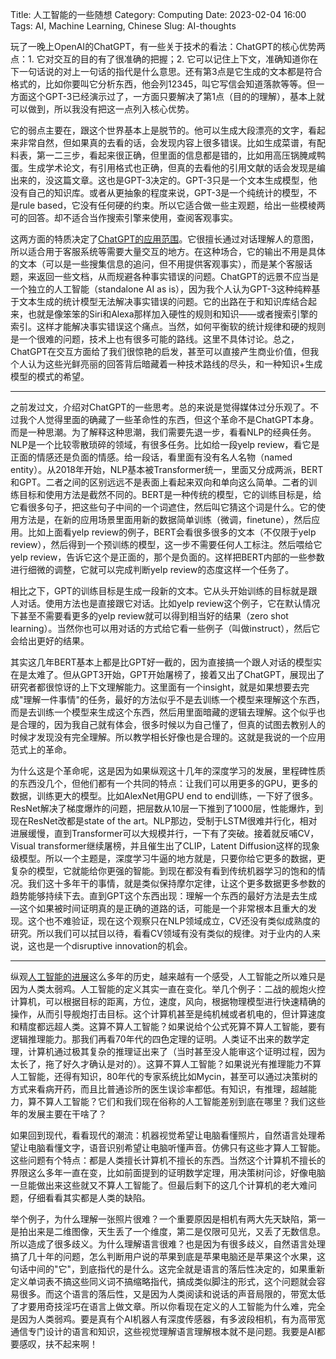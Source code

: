 Title: 人工智能的一些随想
Category: Computing
Date: 2023-02-04 16:00
Tags: AI, Machine Learning, Chinese
Slug: AI-thoughts

玩了一晚上OpenAI的ChatGPT，有一些关于技术的看法：ChatGPT的核心优势两点：1. 它对交互的目的有了很准确的把握；2. 它可以记住上下文，准确知道你在下一句话说的对上一句话的指代是什么意思。还有第3点是它生成的文本都是符合格式的，比如你要叫它分析东西，他会列12345，叫它写信会知道落款等等。但一方面这个GPT-3已经演示过了，一方面只要解决了第1点（目的的理解），基本上就可以做到，所以我没有把这一点列入核心优势。

它的弱点主要在，跟这个世界基本上是脱节的。他可以生成大段漂亮的文字，看起来非常自然，但如果真的去看的话，会发现内容上很多错误。比如生成菜谱，有配料表，第一二三步，看起来很正确，但里面的信息都是错的，比如用高压锅腌咸鸭蛋。生成学术论文，有引用格式也正确，但真的去看他的引用文献的话会发现是编出来的，没这篇文章。这也是GPT-3决定的。GPT-3只是一个文本生成模型，他没有自己的知识库。或者从更抽象的程度来说，GPT-3是一个纯统计的模型，不是rule based，它没有任何硬的约束。所以它适合做一些主观题，给出一些模棱两可的回答。却不适合当作搜索引擎来使用，查阅客观事实。

这两方面的特质决定了[ChatGPT的应用范围](/GPT-API-usage-creation.html)。它很擅长通过对话理解人的意图，所以适合用于客服系统等需要大量交互的地方。在这种场合，它的输出不用是具体的文本（可以是一些搜集信息的追问，但不用提供客观事实），而是某个客服话题，来返回一些文档，从而规避各种事实错误的问题。ChatGPT的远景不应当是一个独立的人工智能（standalone AI as is），因为我个人认为GPT-3这种纯粹基于文本生成的统计模型无法解决事实错误的问题。它的出路在于和知识库结合起来，也就是像笨笨的Siri和Alexa那样加入硬性的规则和知识——或者搜索引擎的索引。这样才能解决事实错误这个痛点。当然，如何平衡软的统计规律和硬的规则是一个很难的问题，技术上也有很多可能的路线。这里不具体讨论。总之，ChatGPT在交互方面给了我们很惊艳的启发，甚至可以直接产生商业价值，但我个人认为这些光鲜亮丽的回答背后暗藏着一种技术路线的尽头，和一种知识+生成模型的模式的希望。

---

之前发过文，介绍对ChatGPT的一些思考。总的来说是觉得媒体过分乐观了。不过我个人觉得里面的确藏了一些革命性的东西，但这个革命不是ChatGPT本身。而是一种思潮。为了解释这种思潮，我们需要先退一步，看看NLP的经典任务。NLP是一个比较零散琐碎的领域，有很多任务。比如给一段yelp review，看它是正面的情感还是负面的情感。给一段话，看里面有没有名人名物（named entity）。从2018年开始，NLP基本被Transformer统一，里面又分成两派，BERT和GPT。二者之间的区别远远不是表面上看起来双向和单向这么简单。二者的训练目标和使用方法是截然不同的。BERT是一种传统的模型，它的训练目标是，给它看很多句子，把这些句子中间的一个词遮住，然后叫它猜这个词是什么。它的使用方法是，在新的应用场景里面用新的数据简单训练（微调，finetune），然后应用。比如上面看yelp review的例子，BERT会看很多很多的文本（不仅限于yelp review），然后得到一个预训练的模型，这一步不需要任何人工标注。然后喂给它yelp review，告诉它这个是正面的，那个是负面的。这样把BERT内部的一些参数进行细微的调整，它就可以完成判断yelp review的态度这样一个任务了。

相比之下，GPT的训练目标是生成一段新的文本。它从头开始训练的目标就是跟人对话。使用方法也是直接跟它对话。比如yelp review这个例子，它在默认情况下甚至不需要看更多的yelp review就可以得到相当好的结果（zero shot learning）。当然你也可以用对话的方式给它看一些例子（叫做instruct），然后它会给出更好的结果。

其实这几年BERT基本上都是比GPT好一截的，因为直接搞一个跟人对话的模型实在是太难了。但从GPT3开始，GPT开始屠榜了，接着又出了ChatGPT，展现出了研究者都很惊讶的上下文理解能力。这里面有一个insight，就是如果想要去完成"理解一件事情"的任务，最好的方法似乎不是去训练一个模型来理解这个东西，而是去训练一个模型来生成这个东西，然后用里面暗藏的逻辑去理解。这个似乎也是合理的，因为我自己就有体会，很多时候以为自己懂了，但真的试图去教别人的时候才发现没有完全理解。所以教学相长好像也是合理的。这就是我说的一个应用范式上的革命。

为什么这是个革命呢，这是因为如果纵观这十几年的深度学习的发展，里程碑性质的东西没几个，但他们都有一个共同的特点：让我们可以用更多的GPU，更多的数据，训练更大的模型。比如AlexNet用GPU end to end训练，一下好了很多。ResNet解决了梯度爆炸的问题，把层数从10层一下推到了1000层，性能爆炸，到现在ResNet改都是state of the art。NLP那边，受制于LSTM很难并行化，相对进展缓慢，直到Transformer可以大规模并行，一下有了突破。接着就反哺CV，Visual transformer继续屠榜，并且催生出了CLIP，Latent Diffusion这样的现象级模型。所以一个主题是，深度学习牛逼的地方就是，只要你给它更多的数据，更复杂的模型，它就能给你更强的智能。到现在都没有看到传统机器学习的饱和的情况。我们这十多年干的事情，就是类似保持摩尔定律，让这个更多数据更多参数的趋势能够持续下去。直到GPT这个东西出现：理解一个东西的最好方法是去生成—这个如果被时间证明真的是正确的道路的话，可能是一个非常根本且重大的发现。这个也不难验证，现在这个观察只在NLP领域成立，CV还没有类似成熟度的研究。所以我们可以拭目以待，看看CV领域有没有类似的规律。对于业内的人来说，这也是一个disruptive innovation的机会。

---

纵观[人工智能的进展](/recent-AI-advancement.html)这么多年的历史，越来越有一个感受，人工智能之所以难只是因为人类太弱鸡。人工智能的定义其实一直在变化。举几个例子：二战的舰炮火控计算机，可以根据目标的距离，方位，速度，风向，根据物理模型进行快速精确的操作，从而引导舰炮打击目标。这个计算机甚至是纯机械或者机电的，但计算速度和精度都远超人类。这算不算人工智能？如果说给个公式死算不算人工智能，要有逻辑推理能力。那我们再看70年代的四色定理的证明。人类证不出来的数学定理，计算机通过极其复杂的推理证出来了（当时甚至没人能审这个证明过程，因为太长了，拖了好久才确认是对的）。这算不算人工智能？如果说光有推理能力不算人工智能，还得有知识，80年代的专家系统比如Mycin，甚至可以通过决策树的方式来看病开药，而且比普通诊所的医生误诊率都低。有知识，有推理，超越能力，算不算人工智能？它们和我们现在俗称的人工智能差别到底在哪里？我们这些年的发展主要在干啥了？

如果回到现代，看看现代的潮流：机器视觉希望让电脑看懂照片，自然语言处理希望让电脑看懂文字，语音识别希望让电脑听懂声音。仿佛只有这些才算人工智能。这些问题有个特点：都是人类擅长计算机不擅长的东西。当然这个计算机不擅长的界限这么多年一直在变，比如前面提到的证明数学定理，用决策树问诊，好像电脑一旦能做出来这些就又不算人工智能了。但最后剩下的这几个计算机的老大难问题，仔细看看其实都是人类的缺陷。

举个例子，为什么理解一张照片很难？一个重要原因是相机有两大先天缺陷，第一是拍出来是二维图像，天生丢了一个维度，第二是仅限可见光，又丢了无数信息。所以造成了很多歧义。为什么理解语言很难？也是因为有很多歧义，自然语言处理搞了几十年的问题，怎么判断用户说的苹果到底是苹果电脑还是苹果这个水果，这句话中间的"它"，到底指代的是什么。这完全就是语言的落后性决定的，如果重新定义单词表不搞这些同义词不搞缩略指代，搞成类似脚注的形式，这个问题就会容易很多。而这个语言的落后性，又是因为人类阅读和说话的声音局限的，带宽太低了才要用奇技淫巧在语言上做文章。所以你看现在定义的人工智能为什么难，完全是因为人类弱鸡。要是真有个AI机器人有深度传感器，有多波段相机，有为高带宽通信专门设计的语言和知识，这些视觉理解语言理解根本就不是问题。我要是AI都要感叹，扶不起来啊！

<script async data-uid="65448d4615" src="https://yage.kit.com/65448d4615/index.js"></script>
